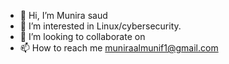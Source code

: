 - 👋 Hi, I’m Munira saud
- 👀 I’m interested in Linux/cybersecurity.
- 💞️ I’m looking to collaborate on 
- 📫 How to reach me muniraalmunif1@gmail.com

<!---
munira4x/munira4x is a ✨ special ✨ repository because its `README.md` (this file) appears on your GitHub profile.
You can click the Preview link to take a look at your changes.
--->
